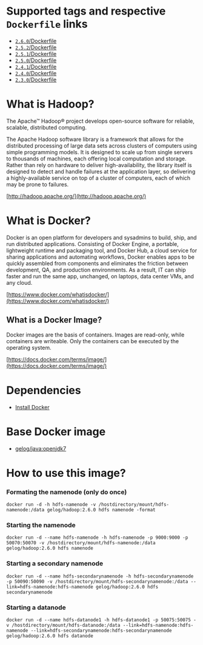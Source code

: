 # Supported tags and respective `Dockerfile` links
- [`2.6.0`/Dockerfile](https://github.com/GELOG/docker-ubuntu-hadoop/tree/2.6.0/Dockerfile)
- [`2.5.2`/Dockerfile](https://github.com/GELOG/docker-ubuntu-hadoop/tree/2.5.2/Dockerfile)
- [`2.5.1`/Dockerfile](https://github.com/GELOG/docker-ubuntu-hadoop/tree/2.5.1/Dockerfile)
- [`2.5.0`/Dockerfile](https://github.com/GELOG/docker-ubuntu-hadoop/tree/2.5.0/Dockerfile)
- [`2.4.1`/Dockerfile](https://github.com/GELOG/docker-ubuntu-hadoop/tree/2.4.1/Dockerfile)
- [`2.4.0`/Dockerfile](https://github.com/GELOG/docker-ubuntu-hadoop/tree/2.4.0/Dockerfile)
- [`2.3.0`/Dockerfile](https://github.com/GELOG/docker-ubuntu-hadoop/tree/2.3.0/Dockerfile)

# What is Hadoop?
The Apache™ Hadoop® project develops open-source software for reliable, scalable, distributed computing.

The Apache Hadoop software library is a framework that allows for the distributed processing of large data sets across clusters of computers using simple programming models. It is designed to scale up from single servers to thousands of machines, each offering local computation and storage. Rather than rely on hardware to deliver high-availability, the library itself is designed to detect and handle failures at the application layer, so delivering a highly-available service on top of a cluster of computers, each of which may be prone to failures.

[http://hadoop.apache.org/](http://hadoop.apache.org/)

# What is Docker?
Docker is an open platform for developers and sysadmins to build, ship, and run distributed applications. Consisting of Docker Engine, a portable, lightweight runtime and packaging tool, and Docker Hub, a cloud service for sharing applications and automating workflows, Docker enables apps to be quickly assembled from components and eliminates the friction between development, QA, and production environments. As a result, IT can ship faster and run the same app, unchanged, on laptops, data center VMs, and any cloud.

[https://www.docker.com/whatisdocker/](https://www.docker.com/whatisdocker/)

## What is a Docker Image?
Docker images are the basis of containers. Images are read-only, while containers are writeable. Only the containers can be executed by the operating system.

[https://docs.docker.com/terms/image/](https://docs.docker.com/terms/image/)

# Dependencies
* [Install Docker](https://docs.docker.com/installation/)

# Base Docker image
* [gelog/java:openjdk7](https://registry.hub.docker.com/u/gelog/java/)

# How to use this image?
### Formating the namenode (only do once)
	docker run -d -h hdfs-namenode -v /hostdirectory/mount/hdfs-namenode:/data gelog/hadoop:2.6.0 hdfs namenode -format
### Starting the namenode
	docker run -d --name hdfs-namenode -h hdfs-namenode -p 9000:9000 -p 50070:50070 -v /hostdirectory/mount/hdfs-namenode:/data gelog/hadoop:2.6.0 hdfs namenode
### Starting a secondary namenode
	docker run -d --name hdfs-secondarynamenode -h hdfs-secondarynamenode -p 50090:50090 -v /hostdirectory/mount/hdfs-secondarynamenode:/data --link=hdfs-namenode:hdfs-namenode gelog/hadoop:2.6.0 hdfs secondarynamenode
### Starting a datanode
	docker run -d --name hdfs-datanode1 -h hdfs-datanode1 -p 50075:50075 -v /hostdirectory/mount/hdfs-datanode:/data --link=hdfs-namenode:hdfs-namenode --link=hdfs-secondarynamenode:hdfs-secondarynamenode gelog/hadoop:2.6.0 hdfs datanode

